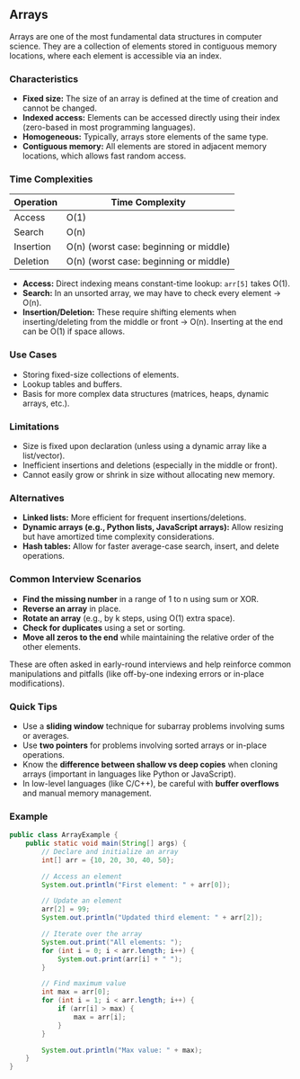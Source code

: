 ## Arrays

Arrays are one of the most fundamental data structures in computer science. They are a collection of elements stored in contiguous memory locations, where each element is accessible via an index.

### Characteristics

- **Fixed size:** The size of an array is defined at the time of creation and cannot be changed.
- **Indexed access:** Elements can be accessed directly using their index (zero-based in most programming languages).
- **Homogeneous:** Typically, arrays store elements of the same type.
- **Contiguous memory:** All elements are stored in adjacent memory locations, which allows fast random access.

### Time Complexities

| Operation | Time Complexity                        |
| --------- | -------------------------------------- |
| Access    | O(1)                                   |
| Search    | O(n)                                   |
| Insertion | O(n) (worst case: beginning or middle) |
| Deletion  | O(n) (worst case: beginning or middle) |

- **Access:** Direct indexing means constant-time lookup: `arr[5]` takes O(1).
- **Search:** In an unsorted array, we may have to check every element → O(n).
- **Insertion/Deletion:** These require shifting elements when inserting/deleting from the middle or front → O(n). Inserting at the end can be O(1) if space allows.

### Use Cases

- Storing fixed-size collections of elements.
- Lookup tables and buffers.
- Basis for more complex data structures (matrices, heaps, dynamic arrays, etc.).

### Limitations

- Size is fixed upon declaration (unless using a dynamic array like a list/vector).
- Inefficient insertions and deletions (especially in the middle or front).
- Cannot easily grow or shrink in size without allocating new memory.

### Alternatives

- **Linked lists:** More efficient for frequent insertions/deletions.
- **Dynamic arrays (e.g., Python lists, JavaScript arrays):** Allow resizing but have amortized time complexity considerations.
- **Hash tables:** Allow for faster average-case search, insert, and delete operations.

### Common Interview Scenarios

- **Find the missing number** in a range of 1 to n using sum or XOR.
- **Reverse an array** in place.
- **Rotate an array** (e.g., by k steps, using O(1) extra space).
- **Check for duplicates** using a set or sorting.
- **Move all zeros to the end** while maintaining the relative order of the other elements.

These are often asked in early-round interviews and help reinforce common manipulations and pitfalls (like off-by-one indexing errors or in-place modifications).

### Quick Tips

- Use a **sliding window** technique for subarray problems involving sums or averages.
- Use **two pointers** for problems involving sorted arrays or in-place operations.
- Know the **difference between shallow vs deep copies** when cloning arrays (important in languages like Python or JavaScript).
- In low-level languages (like C/C++), be careful with **buffer overflows** and manual memory management.

### Example

```java showLineNumbers
public class ArrayExample {
    public static void main(String[] args) {
        // Declare and initialize an array
        int[] arr = {10, 20, 30, 40, 50};

        // Access an element
        System.out.println("First element: " + arr[0]);

        // Update an element
        arr[2] = 99;
        System.out.println("Updated third element: " + arr[2]);

        // Iterate over the array
        System.out.print("All elements: ");
        for (int i = 0; i < arr.length; i++) {
            System.out.print(arr[i] + " ");
        }

        // Find maximum value
        int max = arr[0];
        for (int i = 1; i < arr.length; i++) {
            if (arr[i] > max) {
                max = arr[i];
            }
        }

        System.out.println("Max value: " + max);
    }
}
```
